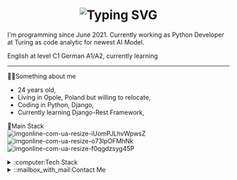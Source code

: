 <div align="center">
    <h1>
        <img src="https://readme-typing-svg.herokuapp.com?font=Jetbrains+mono&size=40&duration=3000&color=4169e1&center=true&vCenter=true&width=435&lines=//Hello+World..+I'm+Jakub;This+is..;..my+Github..;" alt="Typing SVG"/>
    </h1>
</div>

I'm programming since June 2021. Currently working as Python Developer at Turing as code analytic for newest AI Model.

English at level C1
German A1/A2, currently learning
___
👷‍♂️Something about me
- 24 years old,
- Living in Opole, Poland but willing to relocate,
- Coding in Python, Django,
- Currently learning Django-Rest Framework,
  
🍁Main Stack  
![imgonline-com-ua-resize-iUomPJLhvWpwsZ](https://user-images.githubusercontent.com/89346176/209639692-5025eecd-c1c8-4ee3-aeff-308811cfb60d.jpg)
![imgonline-com-ua-resize-o73IpOFMhNk](https://user-images.githubusercontent.com/89346176/209639906-2d5c419e-1ca2-44a2-aa39-b06c079f251b.jpg)
![imgonline-com-ua-resize-f0qgdzsyg45P](https://user-images.githubusercontent.com/89346176/209639924-927268dd-b29f-4575-9014-7aaf575ba57e.jpg)

<details>
  <summary>:computer:Tech Stack</summary>
  <p>Languages:</p>   
  <img src="https://raw.githubusercontent.com/MakaronToja2/MakaronToja2/main/photos/imgonline-com-ua-resize-iUomPJLhvWpwsZ.jpg" alt="Alt text">
  <img src="https://raw.githubusercontent.com/MakaronToja2/MakaronToja2/main/photos/imgonline-com-ua-resize-YOsDjUZEUeXCM.jpg" alt="Alt text">
  <p>Frameworks/Libraries:</p>
  <img src="https://raw.githubusercontent.com/MakaronToja2/MakaronToja2/main/photos/imgonline-com-ua-resize-o73IpOFMhNk.jpg" alt="Django">
  <img src="https://raw.githubusercontent.com/MakaronToja2/MakaronToja2/main/photos/imgonline-com-ua-resize-f0qgdzsyg45P.jpg" alt="Django-Rest">
  <img src="https://raw.githubusercontent.com/MakaronToja2/MakaronToja2/main/photos/numpy.jpg" alt="Alt text">
  <img src="https://raw.githubusercontent.com/MakaronToja2/MakaronToja2/main/photos/pandas.jpg" alt="Alt text">
  <img src="https://raw.githubusercontent.com/MakaronToja2/MakaronToja2/main/photos/seaborn.jpg" alt="Alt text">
  <p>Tools:</p>
  <img src="https://raw.githubusercontent.com/MakaronToja2/MakaronToja2/main/photos/Git.jpg" alt="Alt text">
  <img src="https://raw.githubusercontent.com/MakaronToja2/MakaronToja2/main/photos/Github.jpg" alt="Alt text">
  <img src="https://raw.githubusercontent.com/MakaronToja2/MakaronToja2/main/photos/docker.jpg" alt="Alt text">
  <img src="https://raw.githubusercontent.com/MakaronToja2/MakaronToja2/main/photos/Pycharm.jpg" alt="Alt text">
  <img src="https://raw.githubusercontent.com/MakaronToja2/MakaronToja2/main/photos/VisualStudio.jpg" alt="Alt text">
</details>
<details>
  <summary>::mailbox_with_mail:Contact Me</summary>
  <ul>
    <li>E-mail: wloch.jakub2@gmail.com</li>
    <li>https://www.linkedin.com/in/jakubwlochjw/</li>
  </ul>
</details>
                                                                                                              
                                                                                                              

